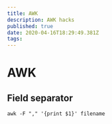 ```yaml
---
title: AWK
description: AWK hacks
published: true
date: 2020-04-16T18:29:49.381Z
tags: 
---
```


# AWK


## Field separator 

```
awk -F "," '{print $1}' filename
```
